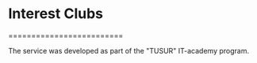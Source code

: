 # Interest Clubs 
=========================

The service was developed as part of the "TUSUR" IT-academy program.
